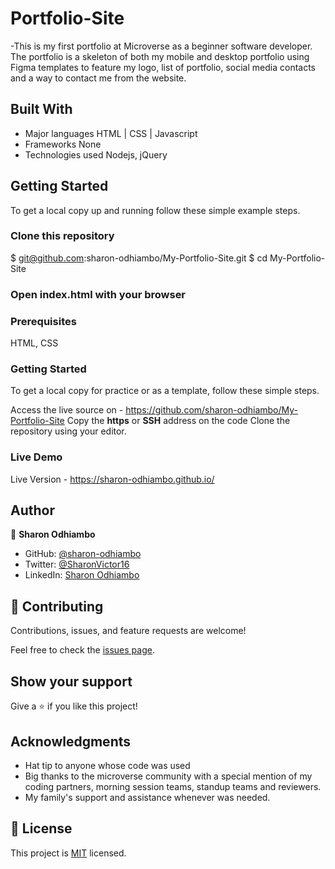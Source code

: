 

# Portfolio-Site
-This is my first portfolio at Microverse as a beginner software developer. The portfolio is a skeleton of both my mobile and desktop portfolio using Figma templates to feature my logo, list of portfolio, social media contacts and a way to contact me from the website. 

## Built With

- Major languages 
  HTML | CSS | Javascript
- Frameworks
  None
- Technologies used
  Nodejs, jQuery
  
## Getting Started
To get a local copy up and running follow these simple example steps.

### Clone this repository
$ git@github.com:sharon-odhiambo/My-Portfolio-Site.git
$ cd My-Portfolio-Site

### Open index.html with your browser

### Prerequisites
HTML, CSS

### Getting Started
To get a local copy for practice or as a template, follow these simple steps.

Access the live source on - https://github.com/sharon-odhiambo/My-Portfolio-Site
Copy the **https** or **SSH** address on the code
Clone the repository using your editor.

### Live Demo

Live Version - https://sharon-odhiambo.github.io/

## Author

👤 **Sharon Odhiambo**

- GitHub: [@sharon-odhiambo](https://github.com/sharon-odhiambo)
- Twitter: [@SharonVictor16](https://twitter.com/SharonVictor16)
- LinkedIn: [Sharon Odhiambo](https://www.linkedin.com/in/sharon-odhiambo-4333a0163/)

## 🤝 Contributing

Contributions, issues, and feature requests are welcome!

Feel free to check the [issues page](../../issues/).

## Show your support

Give a ⭐️ if you like this project!

## Acknowledgments

- Hat tip to anyone whose code was used
- Big thanks to the microverse community with a special mention of my coding partners, morning session teams, standup teams and reviewers.
- My family's support and assistance whenever was needed.

## 📝 License

This project is [MIT](./MIT.md) licensed.
